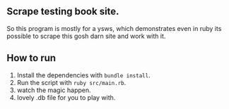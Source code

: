## Scrape testing book site.

So this program is mostly for a ysws, which demonstrates even in ruby its possible to scrape this gosh darn site and work with it.

## How to run
1. Install the dependencies with `bundle install`.
2. Run the script with `ruby src/main.rb`.
3. watch the magic happen.
4. lovely .db file for you to play with.

